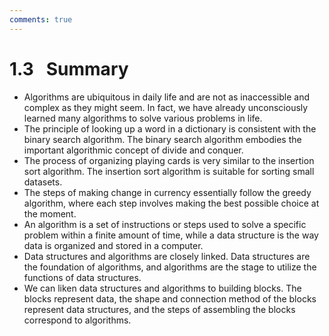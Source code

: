 ```yaml
---
comments: true
---
```


# 1.3 &nbsp; Summary

- Algorithms are ubiquitous in daily life and are not as inaccessible and complex as they might seem. In fact, we have already unconsciously learned many algorithms to solve various problems in life.
- The principle of looking up a word in a dictionary is consistent with the binary search algorithm. The binary search algorithm embodies the important algorithmic concept of divide and conquer.
- The process of organizing playing cards is very similar to the insertion sort algorithm. The insertion sort algorithm is suitable for sorting small datasets.
- The steps of making change in currency essentially follow the greedy algorithm, where each step involves making the best possible choice at the moment.
- An algorithm is a set of instructions or steps used to solve a specific problem within a finite amount of time, while a data structure is the way data is organized and stored in a computer.
- Data structures and algorithms are closely linked. Data structures are the foundation of algorithms, and algorithms are the stage to utilize the functions of data structures.
- We can liken data structures and algorithms to building blocks. The blocks represent data, the shape and connection method of the blocks represent data structures, and the steps of assembling the blocks correspond to algorithms.
